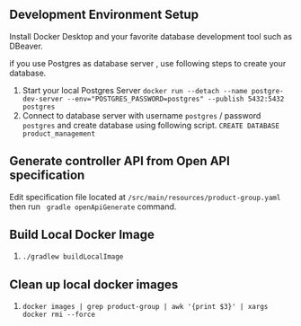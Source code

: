 ## Development Environment Setup
Install Docker Desktop and your favorite database development tool such as DBeaver.

if you use Postgres as database server , use following steps to create your database.

1. Start your local Postgres Server `docker run --detach --name postgre-dev-server --env="POSTGRES_PASSWORD=postgres" --publish 5432:5432 postgres`
2. Connect to database server with username `postgres` / password `postgres` and create database using  following script. `CREATE DATABASE product_management`

## Generate controller API from Open API specification
Edit specification file located at `/src/main/resources/product-group.yaml` then run ` gradle openApiGenerate` command.

## Build Local Docker Image

1. `./gradlew buildLocalImage`

## Clean up local docker images

1. `docker images | grep product-group | awk '{print $3}' | xargs  docker rmi --force`
